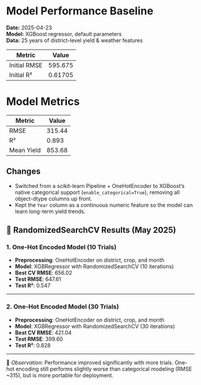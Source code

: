 # Model Performance Baseline

**Date:** 2025-04-23  
**Model:** XGBoost regressor, default parameters  
**Data:** 25 years of district-level yield & weather features

| Metric       | Value        |
| ------------ | ------------ |
| Initial RMSE | 595.675      |
| Initial R²   | 0.61705      |


# Model Metrics

| Metric     | Value      |
|------------|------------|
| RMSE       | 315.44     |
| R²         | 0.893      |
| Mean Yield | 853.68     |

## Changes

- Switched from a scikit-learn Pipeline + OneHotEncoder to XGBoost’s native categorical support (`enable_categorical=True`), removing all object-dtype columns up front.
- Kept the `Year` column as a continuous numeric feature so the model can learn long-term yield trends.


## 🔄 RandomizedSearchCV Results (May 2025)

### 1. One-Hot Encoded Model (10 Trials)
- **Preprocessing**: OneHotEncoder on district, crop, and month
- **Model**: XGBRegressor with RandomizedSearchCV (10 iterations)
- **Best CV RMSE**: 656.02
- **Test RMSE**: 647.61
- **Test R²**: 0.547

---

### 2. One-Hot Encoded Model (30 Trials)
- **Preprocessing**: OneHotEncoder on district, crop, and month
- **Model**: XGBRegressor with RandomizedSearchCV (30 iterations)
- **Best CV RMSE**: 421.04
- **Test RMSE**: 399.60
- **Test R²**: 0.828

---

📝 *Observation*: Performance improved significantly with more trials. One-hot encoding still performs slightly worse than categorical modeling (RMSE ~315), but is more portable for deployment.


